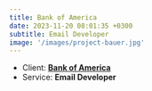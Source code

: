 ```yaml
---
title: Bank of America
date: 2023-11-20 08:01:35 +0300
subtitle: Email Developer
image: '/images/project-bauer.jpg'
---
```


<!-- -->

<ul class="list-inline item-details">
    <li>Client:
        <strong><a href="https://www.bankofamerica.com/">Bank of America</a>
        </strong>
    </li>
    <li>Service:
        <strong>Email Developer</strong>
    </li>
</ul>